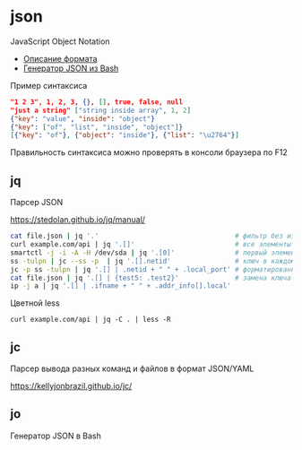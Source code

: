 # json

JavaScript Object Notation

- [Описание формата](https://www.json.org/json-ru.html)
- [Генератор JSON из Bash](https://github.com/jpmens/jo)

Пример синтаксиса

```json
"1 2 3", 1, 2, 3, {}, [], true, false, null 
"just a string" ["string inside array", 1, 2]
{"key": "value", "inside": "object"}
{"key": ["of", "list", "inside", "object"]}
[{"key": "of"}, {"object": "inside"}, {"list": "\u2764"}]
```

Правильность синтаксиса можно проверять в консоли браузера по F12

## jq

Парсер JSON

https://stedolan.github.io/jq/manual/

```bash
cat file.json | jq '.'                                  # фильтр без изменений
curl example.com/api | jq '.[]'                         # все элементы списка
smartctl -j -i -A -H /dev/sda | jq '.[0]'               # первый элемент списка
ss -tulpn | jc --ss -p  | jq '.[].netid'                # ключ в каждом элементе
jc -p ss -tulpn | jq '.[] | .netid + " " + .local_port' # форматированный вывод
cat file.json | jq '.[] | {test5: .test2}'              # замена ключа
ip -j a | jq '.[] | .ifname + " " + .addr_info[].local'
```

Цветной less

    curl example.com/api | jq -C . | less -R

## jc

Парсер вывода разных команд и файлов в формат JSON/YAML

https://kellyjonbrazil.github.io/jc/



## jo

Генератор JSON в Bash


